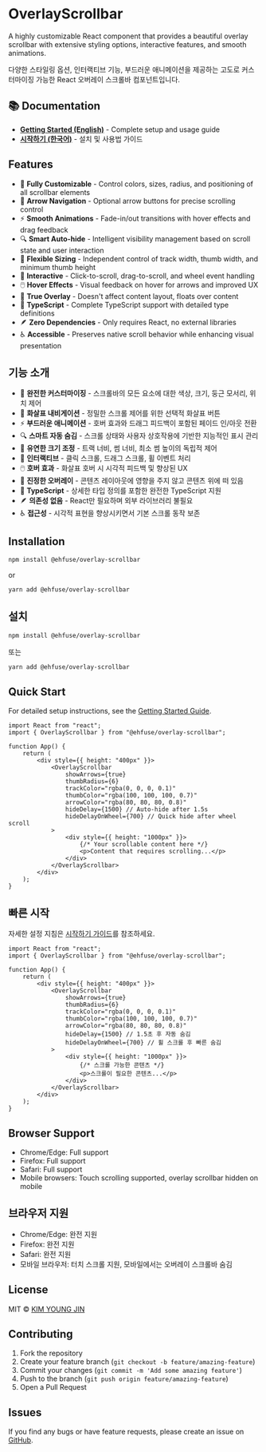 # OverlayScrollbar

A highly customizable React component that provides a beautiful overlay scrollbar with extensive styling options, interactive features, and smooth animations.

다양한 스타일링 옵션, 인터랙티브 기능, 부드러운 애니메이션을 제공하는 고도로 커스터마이징 가능한 React 오버레이 스크롤바 컴포넌트입니다.

## 📚 Documentation

-   **[Getting Started (English)](https://github.com/ehfuse/overlay-scrollbar/blob/main/docs/getting-started-en.md)** - Complete setup and usage guide
-   **[시작하기 (한국어)](https://github.com/ehfuse/overlay-scrollbar/blob/main/docs/getting-started-ko.md)** - 설치 및 사용법 가이드

## Features

-   🎨 **Fully Customizable** - Control colors, sizes, radius, and positioning of all scrollbar elements
-   🏹 **Arrow Navigation** - Optional arrow buttons for precise scrolling control
-   ⚡ **Smooth Animations** - Fade-in/out transitions with hover effects and drag feedback
-   🔍 **Smart Auto-hide** - Intelligent visibility management based on scroll state and user interaction
-   📐 **Flexible Sizing** - Independent control of track width, thumb width, and minimum thumb height
-   🎯 **Interactive** - Click-to-scroll, drag-to-scroll, and wheel event handling
-   🖱️ **Hover Effects** - Visual feedback on hover for arrows and improved UX
-   📱 **True Overlay** - Doesn't affect content layout, floats over content
-   🔧 **TypeScript** - Complete TypeScript support with detailed type definitions
-   🪶 **Zero Dependencies** - Only requires React, no external libraries
-   ♿ **Accessible** - Preserves native scroll behavior while enhancing visual presentation

## 기능 소개

-   🎨 **완전한 커스터마이징** - 스크롤바의 모든 요소에 대한 색상, 크기, 둥근 모서리, 위치 제어
-   🏹 **화살표 내비게이션** - 정밀한 스크롤 제어를 위한 선택적 화살표 버튼
-   ⚡ **부드러운 애니메이션** - 호버 효과와 드래그 피드백이 포함된 페이드 인/아웃 전환
-   🔍 **스마트 자동 숨김** - 스크롤 상태와 사용자 상호작용에 기반한 지능적인 표시 관리
-   📐 **유연한 크기 조정** - 트랙 너비, 썸 너비, 최소 썸 높이의 독립적 제어
-   🎯 **인터랙티브** - 클릭 스크롤, 드래그 스크롤, 휠 이벤트 처리
-   🖱️ **호버 효과** - 화살표 호버 시 시각적 피드백 및 향상된 UX
-   📱 **진정한 오버레이** - 콘텐츠 레이아웃에 영향을 주지 않고 콘텐츠 위에 떠 있음
-   🔧 **TypeScript** - 상세한 타입 정의를 포함한 완전한 TypeScript 지원
-   🪶 **의존성 없음** - React만 필요하며 외부 라이브러리 불필요
-   ♿ **접근성** - 시각적 표현을 향상시키면서 기본 스크롤 동작 보존

## Installation

```bash
npm install @ehfuse/overlay-scrollbar
```

or

```bash
yarn add @ehfuse/overlay-scrollbar
```

## 설치

```bash
npm install @ehfuse/overlay-scrollbar
```

또는

```bash
yarn add @ehfuse/overlay-scrollbar
```

## Quick Start

For detailed setup instructions, see the [Getting Started Guide](https://github.com/ehfuse/overlay-scrollbar/blob/main/docs/getting-started-en.md).

```tsx
import React from "react";
import { OverlayScrollbar } from "@ehfuse/overlay-scrollbar";

function App() {
    return (
        <div style={{ height: "400px" }}>
            <OverlayScrollbar
                showArrows={true}
                thumbRadius={6}
                trackColor="rgba(0, 0, 0, 0.1)"
                thumbColor="rgba(100, 100, 100, 0.7)"
                arrowColor="rgba(80, 80, 80, 0.8)"
                hideDelay={1500} // Auto-hide after 1.5s
                hideDelayOnWheel={700} // Quick hide after wheel scroll
            >
                <div style={{ height: "1000px" }}>
                    {/* Your scrollable content here */}
                    <p>Content that requires scrolling...</p>
                </div>
            </OverlayScrollbar>
        </div>
    );
}
```

## 빠른 시작

자세한 설정 지침은 [시작하기 가이드](https://github.com/ehfuse/overlay-scrollbar/blob/main/docs/getting-started-ko.md)를 참조하세요.

```tsx
import React from "react";
import { OverlayScrollbar } from "@ehfuse/overlay-scrollbar";

function App() {
    return (
        <div style={{ height: "400px" }}>
            <OverlayScrollbar
                showArrows={true}
                thumbRadius={6}
                trackColor="rgba(0, 0, 0, 0.1)"
                thumbColor="rgba(100, 100, 100, 0.7)"
                arrowColor="rgba(80, 80, 80, 0.8)"
                hideDelay={1500} // 1.5초 후 자동 숨김
                hideDelayOnWheel={700} // 휠 스크롤 후 빠른 숨김
            >
                <div style={{ height: "1000px" }}>
                    {/* 스크롤 가능한 콘텐츠 */}
                    <p>스크롤이 필요한 콘텐츠...</p>
                </div>
            </OverlayScrollbar>
        </div>
    );
}
```

## Browser Support

-   Chrome/Edge: Full support
-   Firefox: Full support
-   Safari: Full support
-   Mobile browsers: Touch scrolling supported, overlay scrollbar hidden on mobile

## 브라우저 지원

-   Chrome/Edge: 완전 지원
-   Firefox: 완전 지원
-   Safari: 완전 지원
-   모바일 브라우저: 터치 스크롤 지원, 모바일에서는 오버레이 스크롤바 숨김

## License

MIT © [KIM YOUNG JIN](mailto:ehfuse@gmail.com)

## Contributing

1. Fork the repository
2. Create your feature branch (`git checkout -b feature/amazing-feature`)
3. Commit your changes (`git commit -m 'Add some amazing feature'`)
4. Push to the branch (`git push origin feature/amazing-feature`)
5. Open a Pull Request

## Issues

If you find any bugs or have feature requests, please create an issue on [GitHub](https://github.com/ehfuse/overlay-scrollbar/issues).
